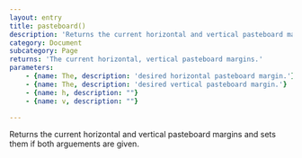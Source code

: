```yaml
---
layout: entry
title: pasteboard()
description: 'Returns the current horizontal and vertical pasteboard margins and sets them if both arguements are given.'
category: Document
subcategory: Page
returns: 'The current horizontal, vertical pasteboard margins.'
parameters:
    - {name: The, description: 'desired horizontal pasteboard margin.'}
    - {name: The, description: 'desired vertical pasteboard margin.'}
    - {name: h, description: ""}
    - {name: v, description: ""}

---
```

Returns the current horizontal and vertical pasteboard margins and sets them if both arguements are given.
